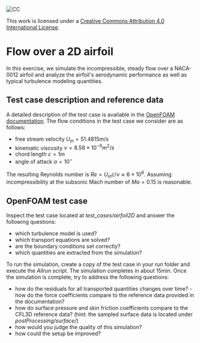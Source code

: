 ![CC](https://i.creativecommons.org/l/by/4.0/88x31.png)

This work is licensed under a [Creative Commons Attribution 4.0 International License](http://creativecommons.org/licenses/by/4.0/).

# Flow over a 2D airfoil

In this exercise, we simulate the incompressible, steady flow over a NACA-0012 airfoil and analyze the airfoil's aerodynamic performance as well as typical turbulence modeling quantities.

## Test case description and reference data

A detailed description of the test case is available in the [OpenFOAM documentation](https://www.openfoam.com/documentation/guides/latest/doc/verification-validation-naca0012-airfoil-2d.html). The flow conditions in the test case we consider are as follows:

- free stream velocity $U_{in} = 51.4815 m/s$
- kinematic viscosity $\nu = 8.58\times 10^{-6} m^2/s$
- chord length $c=1m$
- angle of attack $\alpha = 10^\circ$

The resulting Reynolds number is $Re=U_{in}c/\nu \approx 6\times 10^6$. Assuming incompressibility at the subsonic Mach number of $Ma=0.15$ is reasonable.

## OpenFOAM test case

Inspect the test case located at *test_cases/airfoil2D* and answer the following questions:

- which turbulence model is used?
- which transport equations are solved?
- are the boundary conditions set correctly?
- which quantities are extracted from the simulation?

To run the simulation, create a copy of the test case in your *run* folder and execute the *Allrun* script. The simulation completes in about 15min. Once the simulation is complete, try to address the following questions:

- how do the residuals for all transported quantities changes over time?
-how do the force coefficients compare to the reference data provided in the documentation?
- how do surface pressure and skin friction coefficients compare to the CFL3D reference data? (hint: the sampled surface data is located under *postProcessing/surface/*)
- how would you judge the quality of this simulation?
- how could the setup be improved?